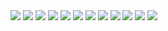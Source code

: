 


<img src="https://img.shields.io/badge/GitHub-181717?style=flat&logo=GitHub&logoColor=fff" />
<img src="https://img.shields.io/badge/HTML5-E34F26?style=flat&logo=HTML5&logoColor=fff" />
<img src="https://img.shields.io/badge/css3-1572B6?style=flat&logo=CSS3&logoColor=fff" />
<img src="https://img.shields.io/badge/Sass-CC6699?style=flat&logo=Sass&logoColor=fff" />
<img src="https://img.shields.io/badge/tailwindcss-06B6D4?style=flat&logo=tailwindcss&logoColor=fff" />
<img src="https://img.shields.io/badge/normalize.css-E3695F?style=flat&logo=normalize.css&logoColor=fff" />
<img src="https://img.shields.io/badge/javascript-F7DF1E?style=flat&logo=javascript&logoColor=fff" />
<img src="https://img.shields.io/badge/React-61DAFB?style=flat&logo=React&logoColor=fff" />
<img src="https://img.shields.io/badge/ReadMe-018EF5?style=flat&logo=ReadMe&logoColor=fff" />
<img src="https://img.shields.io/badge/prettier-F7B93E?style=flat&logo=prettier&logoColor=fff" />
<img src="https://img.shields.io/badge/typescript-3178C6?style=flat&logo=typescript&logoColor=fff" />
<img src="https://img.shields.io/badge/styledcomponents-DB7093?style=flat&logo=styledcomponents&logoColor=fff" />
